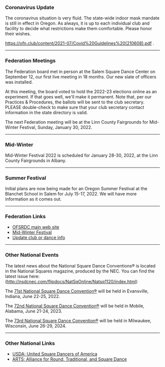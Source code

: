 ### Coronavirus Update

The coronavirus situation is very fluid.  The state-wide indoor mask mandate is still in effect in Oregon.  As always, it is up to each individual club and facility to decide what restrictions make them comfortable.  Please
honor their wishes.

https://ofn.club/content/2021-07/Covid%20Guidelines%20(210608).pdf .

---

### Federation Meetings

The Federation board met in person at the Salem Square Dance Center on September 12, our first live meeting in 18 months.  Our new slate of officers was installed.

At this meeting, the board voted to hold the 2022-23 elections online as an experiment.  If that goes well, we'll make it permanent.  Note that, per our Practices & Procedures, the ballots will be sent to the club secretary.  PLEASE double-check to make sure that your club secretary contact information in the state directory is valid.

The next Federation meeting will be at the Linn County Fairgrounds for Mid-Winter Festival, Sunday, January 30, 2022.

----

### Mid-Winter

Mid-Winter Festival 2022 is scheduled for January 28-30, 2022, at the Linn County Fairgrounds in Albany.

----

### Summer Festival

Initial plans are now being made for an Oregon Summer Festival at the Blanchet School in Salem for July 15-17, 2022.  We will have more information as it comes out.

---

### Federation Links

* [OFSRDC main web site](https://squaredance.gen.or.us/)
* [Mid-Winter Festival](https://midwinterfestival.com/)
* [Update club or dance info](https://squaredance.gen.or.us/ClubInfo)

---

### Other National Events

The latest news about the National Square Dance Conventions&reg; is located in the National Squares magazine, produced by the NEC.  You can find the latest issue here: (http://nsdcnec.com/flipdocs/NatSqOnline/Natsq1120/index.html)

The [71st National Square Dance Convention&reg;](https://www.71nsdc.org/) will be held in Evansville, Indiana, June 22-25, 2022.

The [72nd National Square Dance Convention&reg;](https://www.72nsdc.com/) will be held in Mobile, Alabama, June 21-24, 2023.

The [73rd National Square Dance Convention&reg;](https://www.73nsdc.com/) will be held in Milwaukee, Wisconsin, June 26-29, 2024.

---

### Other National Links

* [USDA: United Square Dancers of America](https://www.usda.org)
* [ARTS: Alliance for Round, Traditional, and Square Dance](https://www.arts-dance.org)
